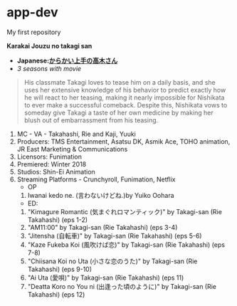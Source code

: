 # app-dev
 My first repository

**Karakai Jouzu no takagi san** 
- **Japanese:[からかい上手の高木さん]([https://www.example.com](https://myanimelist.net/anime/35860/Karakai_Jouzu_no_Takagi-san/)https://myanimelist.net/anime/35860/Karakai_Jouzu_no_Takagi-san/)**
- *3 seasons with movie*
 > His classmate Takagi loves to tease him on a daily basis, and she uses her extensive knowledge of his behavior to predict exactly how he will react to her teasing, making it nearly impossible for Nishikata to ever make a successful comeback. Despite this, Nishikata vows to someday give Takagi a taste of her own medicine by making her blush out of embarrassment from his teasing.
1. MC - VA - Takahashi, Rie and Kaji, Yuuki
2. Producers: TMS Entertainment, Asatsu DK, Asmik Ace, TOHO animation, JR East Marketing & Communications
3. Licensors: Funimation
4. Premiered: Winter 2018
5. Studios: Shin-Ei Animation
6. Streaming Platforms - Crunchyroll, Funimation, Netflix
   - OP
   1. Iwanai kedo ne. (言わないけどね.)by Yuiko Oohara
   - ED:
   1. "Kimagure Romantic (気まぐれロマンティック)" by Takagi-san (Rie Takahashi) (eps 1-2)
   2. "AM11:00" by Takagi-san (Rie Takahashi) (eps 3-4)
   3. "Jitensha (自転車)" by Takagi-san (Rie Takahashi) (eps 5-6)
   4. "Kaze Fukeba Koi (風吹けば恋)" by Takagi-san (Rie Takahashi) (eps 7-8)
   5. "Chiisana Koi no Uta (小さな恋のうた)" by Takagi-san (Rie Takahashi) (eps 9-10)
   6. "Ai Uta (愛唄)" by Takagi-san (Rie Takahashi) (eps 11)
   7. "Deatta Koro no You ni (出逢った頃のように)" by Takagi-san (Rie Takahashi) (eps 12)


 
